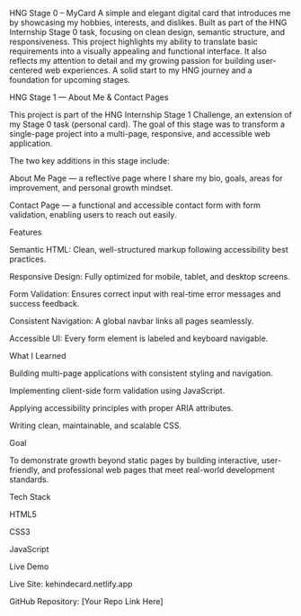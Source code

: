 HNG Stage 0 – MyCard
A simple and elegant digital card that introduces me by showcasing my hobbies, interests, and dislikes.
Built as part of the HNG Internship Stage 0 task, focusing on clean design, semantic structure, and responsiveness.
This project highlights my ability to translate basic requirements into a visually appealing and functional interface.
It also reflects my attention to detail and my growing passion for building user-centered web experiences.
A solid start to my HNG journey and a foundation for upcoming stages.



HNG Stage 1 — About Me & Contact Pages

This project is part of the HNG Internship Stage 1 Challenge, an extension of my Stage 0 task (personal card). The goal of this stage was to transform a single-page project into a multi-page, responsive, and accessible web application.

The two key additions in this stage include:

About Me Page — a reflective page where I share my bio, goals, areas for improvement, and personal growth mindset.

Contact Page — a functional and accessible contact form with form validation, enabling users to reach out easily.

 Features

Semantic HTML: Clean, well-structured markup following accessibility best practices.

Responsive Design: Fully optimized for mobile, tablet, and desktop screens.

Form Validation: Ensures correct input with real-time error messages and success feedback.

Consistent Navigation: A global navbar links all pages seamlessly.

Accessible UI: Every form element is labeled and keyboard navigable.

 What I Learned

Building multi-page applications with consistent styling and navigation.

Implementing client-side form validation using JavaScript.

Applying accessibility principles with proper ARIA attributes.

Writing clean, maintainable, and scalable CSS.

 Goal

To demonstrate growth beyond static pages by building interactive, user-friendly, and professional web pages that meet real-world development standards.

 Tech Stack

HTML5

CSS3

JavaScript

 Live Demo

Live Site: kehindecard.netlify.app

GitHub Repository: [Your Repo Link Here]
